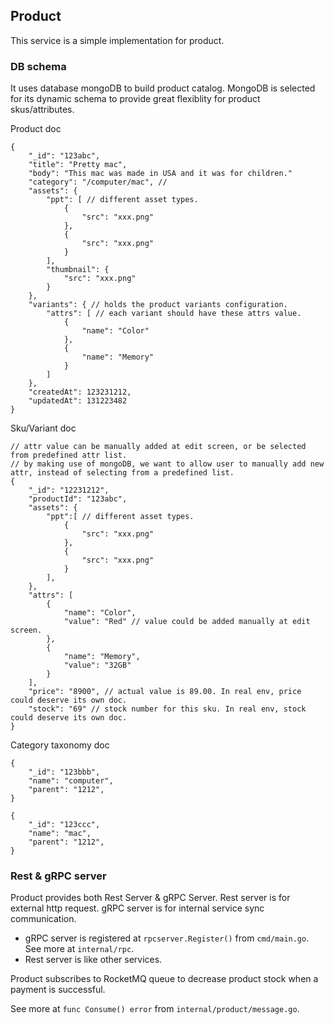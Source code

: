 ## Product
This service is a simple implementation for product.

### DB schema
It uses database mongoDB to build product catalog. MongoDB is selected for its dynamic schema to provide great flexiblity for product skus/attributes. 

Product doc
```
{
    "_id": "123abc",
    "title": "Pretty mac",
    "body": "This mac was made in USA and it was for children."
    "category": "/computer/mac", // 
    "assets": {
        "ppt": [ // different asset types.
            {
                "src": "xxx.png"
            },
            {
                "src": "xxx.png"
            }
        ],
        "thumbnail": {
            "src": "xxx.png"
        }
    },
    "variants": { // holds the product variants configuration.
        "attrs": [ // each variant should have these attrs value.
            {
                "name": "Color"
            },
            {
                "name": "Memory"
            }
        ]
    },
    "createdAt": 123231212,
    "updatedAt": 131223482
}
```

Sku/Variant doc
```
// attr value can be manually added at edit screen, or be selected from predefined attr list.
// by making use of mongoDB, we want to allow user to manually add new attr, instead of selecting from a predefined list.
{
    "_id": "12231212",
    "productId": "123abc",
    "assets": {
        "ppt":[ // different asset types.
            {
                "src": "xxx.png"
            },
            {
                "src": "xxx.png"
            }
        ],
    },
    "attrs": [
        {
            "name": "Color",
            "value": "Red" // value could be added manually at edit screen.
        },
        {
            "name": "Memory",
            "value": "32GB"
        }
    ],
    "price": "8900", // actual value is 89.00. In real env, price could deserve its own doc.
    "stock": "69" // stock number for this sku. In real env, stock could deserve its own doc.
}
```

Category taxonomy doc
```
{
    "_id": "123bbb",
    "name": "computer",
    "parent": "1212",
}

{
    "_id": "123ccc",
    "name": "mac",
    "parent": "1212",
}
```

### Rest & gRPC server
Product provides both Rest Server & gRPC Server. Rest server is for external http request. gRPC server is for internal service sync communication.

- gRPC server is registered at `rpcserver.Register()` from `cmd/main.go`. See more at `internal/rpc`.
- Rest server is like other services.

Product subscribes to RocketMQ queue to decrease product stock when a payment is successful.

See more at `func Consume() error` from `internal/product/message.go`.
